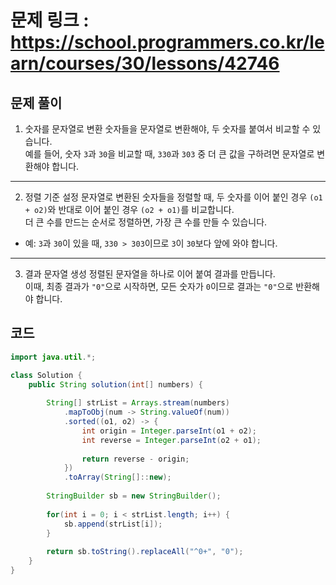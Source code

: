 # 문제 링크 : https://school.programmers.co.kr/learn/courses/30/lessons/42746

## 문제 풀이 

1. 숫자를 문자열로 변환
숫자들을 문자열로 변환해야, 두 숫자를 붙여서 비교할 수 있습니다.  
예를 들어, 숫자 `3`과 `30`을 비교할 때, `330`과 `303` 중 더 큰 값을 구하려면 문자열로 변환해야 합니다.

---

2. 정렬 기준 설정
문자열로 변환된 숫자들을 정렬할 때, 두 숫자를 이어 붙인 경우 `(o1 + o2)`와 반대로 이어 붙인 경우 `(o2 + o1)`를 비교합니다.  
더 큰 수를 만드는 순서로 정렬하면, 가장 큰 수를 만들 수 있습니다.  
- 예: `3`과 `30`이 있을 때, `330 > 303`이므로 `3`이 `30`보다 앞에 와야 합니다.

---

3. 결과 문자열 생성
정렬된 문자열을 하나로 이어 붙여 결과를 만듭니다.  
이때, 최종 결과가 `"0"`으로 시작하면, 모든 숫자가 `0`이므로 결과는 `"0"`으로 반환해야 합니다.

## 코드
```java
import java.util.*;

class Solution {
    public String solution(int[] numbers) {
        
        String[] strList = Arrays.stream(numbers)
            .mapToObj(num -> String.valueOf(num))
            .sorted((o1, o2) -> {
                int origin = Integer.parseInt(o1 + o2);
                int reverse = Integer.parseInt(o2 + o1);
                
                return reverse - origin;
            })
            .toArray(String[]::new);
        
        StringBuilder sb = new StringBuilder();
        
        for(int i = 0; i < strList.length; i++) {
            sb.append(strList[i]);
        }
    
        return sb.toString().replaceAll("^0+", "0");
    }
}
```